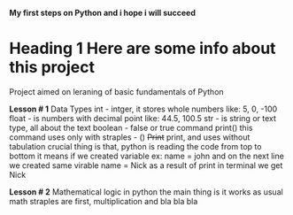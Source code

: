 **My first steps on Python and i hope i will succeed**
# Heading 1 Here are some info about this project
Project aimed on leraning of basic fundamentals of Python 

**Lesson # 1**
Data Types
int - intger, it stores whole numbers like: 5, 0, -100 
float - is numbers with decimal point like: 44.5, 100.5
str - is string or text type, all about the text
boolean - false or true
command print()
this command uses only with straples - ()
~~Print~~ print, and uses without tabulation 
crucial thing is that, python is reading the code from top to bottom 
it means if we created variable ex: name = john and on the next line we created same virable name = Nick
as a result of print in terminal we get Nick

**Lesson # 2** 
Mathematical logic in python
the main thing is it works as usual math straples are first, multiplication and bla bla bla 


